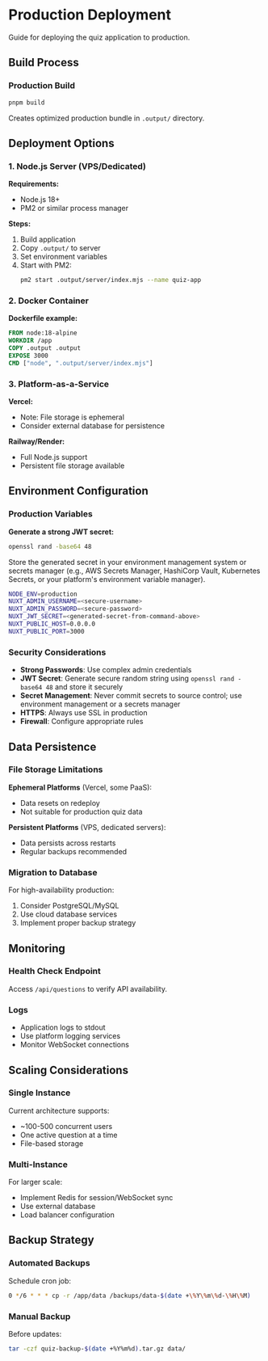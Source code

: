 # Production Deployment

Guide for deploying the quiz application to production.

## Build Process

### Production Build

```bash
pnpm build
```

Creates optimized production bundle in `.output/` directory.

## Deployment Options

### 1. Node.js Server (VPS/Dedicated)

**Requirements:**
- Node.js 18+
- PM2 or similar process manager

**Steps:**
1. Build application
2. Copy `.output/` to server
3. Set environment variables
4. Start with PM2:
   ```bash
   pm2 start .output/server/index.mjs --name quiz-app
   ```

### 2. Docker Container

**Dockerfile example:**
```dockerfile
FROM node:18-alpine
WORKDIR /app
COPY .output .output
EXPOSE 3000
CMD ["node", ".output/server/index.mjs"]
```

### 3. Platform-as-a-Service

**Vercel:**
- Note: File storage is ephemeral
- Consider external database for persistence

**Railway/Render:**
- Full Node.js support
- Persistent file storage available

## Environment Configuration

### Production Variables

**Generate a strong JWT secret:**
```bash
openssl rand -base64 48
```

Store the generated secret in your environment management system or secrets manager (e.g., AWS Secrets Manager, HashiCorp Vault, Kubernetes Secrets, or your platform's environment variable manager).

```bash
NODE_ENV=production
NUXT_ADMIN_USERNAME=<secure-username>
NUXT_ADMIN_PASSWORD=<secure-password>
NUXT_JWT_SECRET=<generated-secret-from-command-above>
NUXT_PUBLIC_HOST=0.0.0.0
NUXT_PUBLIC_PORT=3000
```

### Security Considerations

- **Strong Passwords**: Use complex admin credentials
- **JWT Secret**: Generate secure random string using `openssl rand -base64 48` and store it securely
- **Secret Management**: Never commit secrets to source control; use environment management or a secrets manager
- **HTTPS**: Always use SSL in production
- **Firewall**: Configure appropriate rules

## Data Persistence

### File Storage Limitations

**Ephemeral Platforms** (Vercel, some PaaS):
- Data resets on redeploy
- Not suitable for production quiz data

**Persistent Platforms** (VPS, dedicated servers):
- Data persists across restarts
- Regular backups recommended

### Migration to Database

For high-availability production:
1. Consider PostgreSQL/MySQL
2. Use cloud database services
3. Implement proper backup strategy

## Monitoring

### Health Check Endpoint

Access `/api/questions` to verify API availability.

### Logs

- Application logs to stdout
- Use platform logging services
- Monitor WebSocket connections

## Scaling Considerations

### Single Instance

Current architecture supports:
- ~100-500 concurrent users
- One active question at a time
- File-based storage

### Multi-Instance

For larger scale:
- Implement Redis for session/WebSocket sync
- Use external database
- Load balancer configuration

## Backup Strategy

### Automated Backups

Schedule cron job:
```bash
0 */6 * * * cp -r /app/data /backups/data-$(date +\%Y\%m\%d-\%H\%M)
```

### Manual Backup

Before updates:
```bash
tar -czf quiz-backup-$(date +%Y%m%d).tar.gz data/
```
